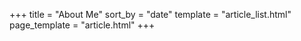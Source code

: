 +++
title = "About Me"
sort_by = "date"
template = "article_list.html"
page_template = "article.html"
+++
